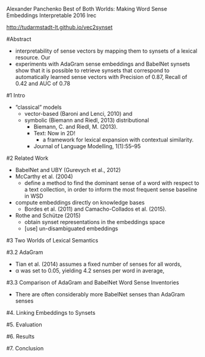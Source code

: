 Alexander Panchenko
Best of Both Worlds: Making Word Sense Embeddings Interpretable
2016 lrec

http://tudarmstadt-lt.github.io/vec2synset

#Abstract

* interpretability of sense vectors by mapping them to synsets of a lexical
resource. Our 
* experiments with AdaGram sense embeddings and BabelNet synsets show that it
  is possible to retrieve synsets that correspond to automatically learned
  sense vectors with Precision of 0.87, Recall of 0.42 and AUC of 0.78

#1 Intro

* ”classical” models
  * vector-based (Baroni and Lenci, 2010) and 
  * symbolic (Biemann and Riedl, 2013) distributional 
    * Biemann, C. and Riedl, M. (2013). 
    * Text: Now in 2D! 
      * a framework for lexical expansion with contextual similarity. 
    * Journal of Language Modelling, 1(1):55–95

#2 Related Work

* BabelNet and UBY (Gurevych et al., 2012)
* McCarthy et al. (2004)
  * define a method to find the dominant sense of a word with respect to a text
    collection, in order to inform the most frequent sense baseline in WSD
* compute embeddings directly on knowledge bases 
  * Bordes et al. (2011) and Camacho-Collados et al. (2015). 
* Rothe and Schütze (2015) 
  * obtain synset representations in the embeddings space
  * [use] un-disambiguated embeddings

#3 Two Worlds of Lexical Semantics

#3.2 AdaGram

* Tian et al. (2014) assumes a fixed number of senses for all words,
* α was set to 0.05, yielding 4.2 senses per word in average,

#3.3 Comparison of AdaGram and BabelNet Word Sense Inventories

* There are often considerably more BabelNet senses than AdaGram senses

#4. Linking Embeddings to Synsets

#5. Evaluation

#6. Results

#7. Conclusion

